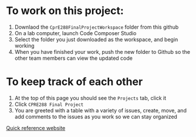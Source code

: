 # To work on this project:
1. Downlaod the `CprE288FinalProjectWorkspace` folder from this github
2. On a lab computer, launch Code Composer Studio
3. Select the folder you just downloaded as the workspace, and begin working
4. When you have finished your work, push the new folder to Github so the other team members can view the updated code

# To keep track of each other
1. At the top of this page you should see the `Projects` tab, click it
2. Click `CPRE288 Final Project`
3. You are greeted with a table with a variety of issues, create, move, and add comments to the issues as you work so we can stay organized

<a href="https://alex-pallan.github.io/cpre288-quick-reference/" target="_blank">Quick reference website</a>
